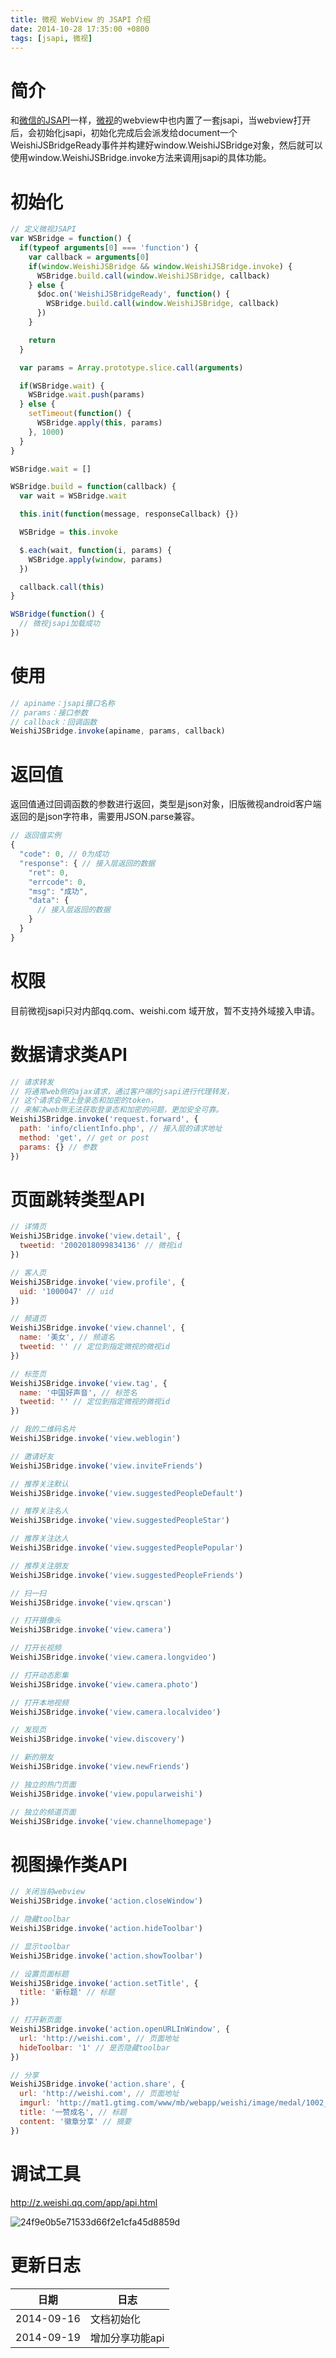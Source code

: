 ```yaml
---
title: 微视 WebView 的 JSAPI 介绍
date: 2014-10-28 17:35:00 +0800
tags: [jsapi, 微视]
---
```


# 简介

和[微信的JSAPI](http://qydev.weixin.qq.com/wiki/index.php?title=WeixinJS%E6%8E%A5%E5%8F%A3)一样，[微视](http://www.weishi.com)的webview中也内置了一套jsapi，当webview打开后，会初始化jsapi，初始化完成后会派发给document一个WeishiJSBridgeReady事件并构建好window.WeishiJSBridge对象，然后就可以使用window.WeishiJSBridge.invoke方法来调用jsapi的具体功能。

# 初始化

```javascript
// 定义微视JSAPI
var WSBridge = function() {
  if(typeof arguments[0] === 'function') {
    var callback = arguments[0]
    if(window.WeishiJSBridge && window.WeishiJSBridge.invoke) {
      WSBridge.build.call(window.WeishiJSBridge, callback)
    } else {
      $doc.on('WeishiJSBridgeReady', function() {
        WSBridge.build.call(window.WeishiJSBridge, callback)
      })
    }

    return
  }

  var params = Array.prototype.slice.call(arguments)

  if(WSBridge.wait) {
    WSBridge.wait.push(params)
  } else {
    setTimeout(function() {
      WSBridge.apply(this, params)
    }, 1000)
  }
}

WSBridge.wait = []

WSBridge.build = function(callback) {
  var wait = WSBridge.wait

  this.init(function(message, responseCallback) {})

  WSBridge = this.invoke

  $.each(wait, function(i, params) {
    WSBridge.apply(window, params)
  })

  callback.call(this)
}

WSBridge(function() {
  // 微视jsapi加载成功
})
```

# 使用

```javascript
// apiname：jsapi接口名称
// params：接口参数
// callback：回调函数
WeishiJSBridge.invoke(apiname, params, callback)
```

# 返回值

返回值通过回调函数的参数进行返回，类型是json对象，旧版微视android客户端返回的是json字符串，需要用JSON.parse兼容。

```javascript
// 返回值实例
{
  "code": 0, // 0为成功
  "response": { // 接入层返回的数据
    "ret": 0,
    "errcode": 0,
    "msg": "成功",
    "data": {
      // 接入层返回的数据
    }
  }
}
```

# 权限

目前微视jsapi只对内部qq.com、weishi.com 域开放，暂不支持外域接入申请。


# 数据请求类API

```javascript
// 请求转发
// 将通常web侧的ajax请求，通过客户端的jsapi进行代理转发，
// 这个请求会带上登录态和加密的token，
// 来解决web侧无法获取登录态和加密的问题，更加安全可靠。
WeishiJSBridge.invoke('request.forward', {
  path: 'info/clientInfo.php', // 接入层的请求地址
  method: 'get', // get or post
  params: {} // 参数
})
```

# 页面跳转类型API

```javascript
// 详情页
WeishiJSBridge.invoke('view.detail', {
  tweetid: '2002018099834136' // 微视id
})

// 客人页
WeishiJSBridge.invoke('view.profile', {
  uid: '1000047' // uid
})

// 频道页
WeishiJSBridge.invoke('view.channel', {
  name: '美女', // 频道名
  tweetid: '' // 定位到指定微视的微视id
})

// 标签页
WeishiJSBridge.invoke('view.tag', {
  name: '中国好声音', // 标签名
  tweetid: '' // 定位到指定微视的微视id
})

// 我的二维码名片
WeishiJSBridge.invoke('view.weblogin')

// 邀请好友
WeishiJSBridge.invoke('view.inviteFriends')

// 推荐关注默认
WeishiJSBridge.invoke('view.suggestedPeopleDefault')

// 推荐关注名人
WeishiJSBridge.invoke('view.suggestedPeopleStar')

// 推荐关注达人
WeishiJSBridge.invoke('view.suggestedPeoplePopular')

// 推荐关注朋友
WeishiJSBridge.invoke('view.suggestedPeopleFriends')

// 扫一扫
WeishiJSBridge.invoke('view.qrscan')

// 打开摄像头
WeishiJSBridge.invoke('view.camera')

// 打开长视频
WeishiJSBridge.invoke('view.camera.longvideo')

// 打开动态影集
WeishiJSBridge.invoke('view.camera.photo')

// 打开本地视频
WeishiJSBridge.invoke('view.camera.localvideo')

// 发现页
WeishiJSBridge.invoke('view.discovery')

// 新的朋友
WeishiJSBridge.invoke('view.newFriends')

// 独立的热门页面
WeishiJSBridge.invoke('view.popularweishi')

// 独立的频道页面
WeishiJSBridge.invoke('view.channelhomepage')
```

# 视图操作类API

```javascript
// 关闭当前webview
WeishiJSBridge.invoke('action.closeWindow')

// 隐藏toolbar
WeishiJSBridge.invoke('action.hideToolbar')

// 显示toolbar
WeishiJSBridge.invoke('action.showToolbar')

// 设置页面标题
WeishiJSBridge.invoke('action.setTitle', {
  title: '新标题' // 标题
})

// 打开新页面
WeishiJSBridge.invoke('action.openURLInWindow', {
  url: 'http://weishi.com', // 页面地址
  hideToolbar: '1' // 是否隐藏toolbar
})

// 分享
WeishiJSBridge.invoke('action.share', {
  url: 'http://weishi.com', // 页面地址
  imgurl: 'http://mat1.gtimg.com/www/mb/webapp/weishi/image/medal/1002_detail.png', // 图片地址
  title: '一赞成名', // 标题
  content: '徽章分享' // 摘要
})
```

# 调试工具

http://z.weishi.qq.com/app/api.html

![24f9e0b5e71533d66f2e1cfa45d8859d](https://cloud.githubusercontent.com/assets/546659/4806086/70ae1994-5e85-11e4-9290-597e12205206.png)

# 更新日志

日期 | 日志
-------- | --------
2014-09-16 | 文档初始化
2014-09-19 | 增加分享功能api